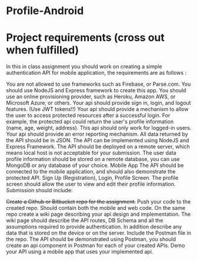 # Profile-Android

# Project requirements (cross out when fulfilled)

In this in class assignment you should work on creating a simple authentication API for mobile application, the requirements are as follows :

You are not allowed to use frameworks such as Firebase, or Parse.com. 
You should use NodeJS and Express framework to create this app.
You should use an online provisioning provider, such as Heroku, Amazon AWS, or Microsoft Azure, or others.
Your api should provide sign in, login, and logout features. (Use JWT tokens!!)
Your api should provide a mechanism to allow the user to access protected resources after a successful login. For example, the protected api could return the user's profile information (name, age, weight, address). This api should only work for logged-in users.
Your api should provide an error reporting mechanism. All data returned by the API should be in JSON.
The API can be implemented using NodeJS and Express Framework.
The API should be deployed on a remote server, which means local host is not acceptable for your submission. The user data profile information should be stored on a remote database, you can use MongoDB or any database of your choice.
Mobile App
The API should be connected to the mobile application, and should also demonstrate the protected API.
Sign Up (Registration), Login, Profile Screen.
The profile screen should allow the user to view and edit their profile information.
Submission should include:

~~Create a Github or Bitbucket repo for the assignment.~~
Push your code to the created repo. Should contain both the mobile and web code. 
On the same repo create a wiki page describing your api design and implementation. The wiki page should describe the API routes, DB Schema and all the assumptions required to provide authentication. In addition describe any data that is stored on the device or on the server.
Include the Postman file in the repo.
The API should be demonstrated using Postman, you should create an api component in Postman for each of your created APIs.
Demo your API using a mobile app that uses your implemented api.

